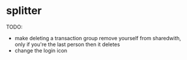 # splitter

TODO:
- make deleting a transaction group remove yourself from sharedwith, only if you're the last person then it deletes
- change the login icon